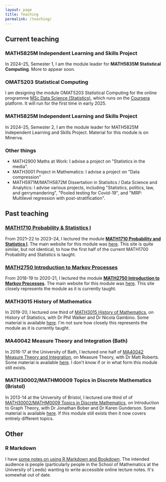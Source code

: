 ```yaml
---
layout: page
title: Teaching
permalink: /teaching/
---
```


## Current teaching

### MATH5825M Independent Learning and Skills Project

In 2024–25, Semester 1, I am the module leader for **MATH5835M Statistical Computing**. More to appear soon.

### OMAT5203 Statistical Computing

I am designing the module OMAT5203 Statistical Computing for the online programme [MSc Data Science (Statistics)](https://www.coursera.org/degrees/msc-data-science-ul), which runs on the [Coursera](https://www.coursera.org/degrees/msc-data-science-ul) platform. It will run for the first time in early 2025.

### MATH5825M Independent Learning and Skills Project

In 2024–25, Semester 2, I am the module leader for MATH5825M Independent Learning and Skills Project. Material for this module is on Minerva.

### Other things

* MATH2900 Maths at Work: I advise a project on "Statistics in the media".
* MATH3001 Project in Mathematics: I advise a project on "Data compression"
* MATH5971M/MATH5872M Dissertation in Statisitcs / Data Science and Analytics: I advise various projects, including "Statistics, politics, law, and gerrymandering", "Pooled testing for Covid-19", and "MRP: Multilevel regression with post-stratification".

## Past teaching

### [MATH1710 Probability & Statistics I](https://mpaldridge.github.io/math1710/)

From 2021–22 to 2023–24, I lectured the module **[MATH1710 Probability and Statistics I](https://mpaldridge.github.io/math1710/)**. The main website for this module was [here](https://mpaldridge.github.io/math1710/). This site is quite similar, but not identical, to how the first half of the current MATH1700 Probability and Statistics is taught.

### [MATH2750 Introduction to Markov Processes](https://mpaldridge.github.io/math2750/)

From 2018-19 to 2020-21, I lectured the module **[MATH2750 Introduction to Markov Processes](https://mpaldridge.github.io/math2750/)**. The main website for this module was [here](https://mpaldridge.github.io/math2750/). This site closely represents the module as it is currently taught.

### MATH3015 History of Mathematics

In 2019-20, I lectured one third of [MATH3015 History of Mathematics](./math3015/), on History of Statistics, with Dr Phil Walker and Dr Nicola Gambino. Some material is available [here](./math3015/). I'm not sure how closely this represents the module as it is currently taught.

### MA40042 Measure Theory and Integration (Bath)

In 2016-17 at the University of Bath, I lectured one half of [MA40042 Measure Theory and Integration](./ma40042/), on Measure Theory, with Dr Matt Roberts. Some material is available [here](./ma40042/). I don't know if or in what form this module still exists.

### MATH30002/MATHM0009 Topics in Discrete Mathematics (Bristol)

In 2013-14 at the University of Bristol, I lectured one third of of [MATH30002/MATHM0009 Topics in Discrete Mathematics](./math30002/), on Introduction to Graph Theory, with Dr Jonathan Bober and Dr Karen Gunderson. Some material is available [here](./math30002/). If this module still exists then it now covers entirely different topics.

## Other

### R Markdown

I have [some notes on using R Markdown and Bookdown](../rmarkdown-draft/). The intended audience is people (particularly people in the School of Mathematics at the University of Leeds) wanting to write accessible online lecture notes. It's somewhat out of date.
